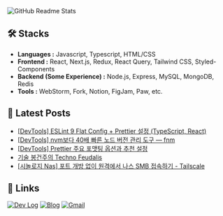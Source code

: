 <picture>
  <source
    srcset="https://github-readme-stats.vercel.app/api?username=romantech&hide=contribs&show_icons=true&theme=dark"
    media="(prefers-color-scheme: dark)"
  />
  <source
    srcset="https://github-readme-stats.vercel.app/api?username=romantech&hide=contribs&show_icons=true&theme=graywhite"
    media="(prefers-color-scheme: light), (prefers-color-scheme: no-preference)"
  />
  <img src="https://github-readme-stats.vercel.app/api?username=romantech&hide=contribs&show_icons=true&theme=graywhite" alt="GitHub Readme Stats" />
</picture>

## 🛠 Stacks
- **Languages :** Javascript, Typescript, HTML/CSS
- **Frontend :** React, Next.js, Redux, React Query, Tailwind CSS, Styled-Components
- **Backend (Some Experience) :** Node.js, Express, MySQL, MongoDB, Redis 
- **Tools :** WebStorm, Fork, Notion, FigJam, Paw, etc.

## 📝 Latest Posts
- [[DevTools] ESLint 9 Flat Config + Prettier 설정 (TypeScript, React)](https://romantech.net/1286)
- [[DevTools] nvm보다 40배 빠른 노드 버전 관리 도구 &mdash; fnm](https://romantech.net/1285)
- [[DevTools] Prettier 주요 포맷팅 옵션과 추천 설정](https://romantech.net/1284)
- [기술 봉건주의 Techno Feudalis](https://romantech.net/1283)
- [[시놀로지 Nas] 포트 개방 없이 원격에서 나스 SMB 접속하기 - Tailscale](https://romantech.net/1282)

## 🔗 Links
[![Dev Log](https://img.shields.io/badge/Dev%20Log-lightgray?style=for-the-badge&logo=notion&logoColor=white)](https://bit.ly/3FaJKEF)
[![Blog](https://img.shields.io/badge/Blog-yellow?style=for-the-badge&logo=rss&logoColor=white)](https://romantech.net)
[![Gmail](https://img.shields.io/badge/Mail-D14836?style=for-the-badge&logo=gmail&logoColor=white)](mailto:johan@romantech.net)
